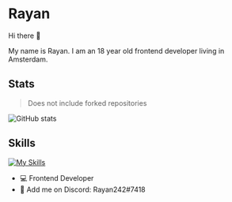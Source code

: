 # Rayan 

Hi there 👋

My name is Rayan. I am an 18 year old frontend developer living in Amsterdam. 

## Stats 

> Does not include forked repositories

![GitHub stats](https://github-readme-stats.vercel.app/api?username=RayanSp&heme=tokyonight\&include_all_commits=true)

## Skills 

[![My Skills](https://skillicons.dev/icons?i=html,css,js,svelte,figma,lua&perline=6)](https://skillicons.dev)


- 💻 Frontend Developer
- 💬 Add me on Discord: Rayan242#7418



